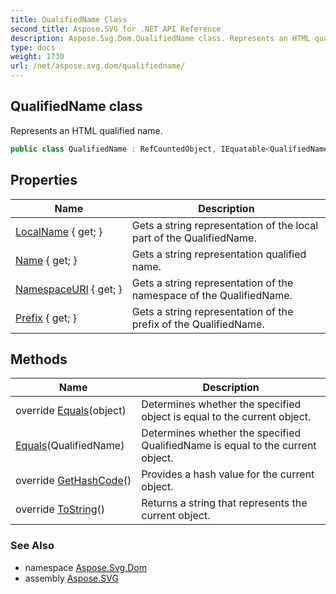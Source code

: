```yaml
---
title: QualifiedName Class
second_title: Aspose.SVG for .NET API Reference
description: Aspose.Svg.Dom.QualifiedName class. Represents an HTML qualified name
type: docs
weight: 1730
url: /net/aspose.svg.dom/qualifiedname/
---
```

## QualifiedName class

Represents an HTML qualified name.

```csharp
public class QualifiedName : RefCountedObject, IEquatable<QualifiedName>
```

## Properties

| Name | Description |
| --- | --- |
| [LocalName](../../aspose.svg.dom/qualifiedname/localname/) { get; } | Gets a string representation of the local part of the QualifiedName. |
| [Name](../../aspose.svg.dom/qualifiedname/name/) { get; } | Gets a string representation qualified name. |
| [NamespaceURI](../../aspose.svg.dom/qualifiedname/namespaceuri/) { get; } | Gets a string representation of the namespace of the QualifiedName. |
| [Prefix](../../aspose.svg.dom/qualifiedname/prefix/) { get; } | Gets a string representation of the prefix of the QualifiedName. |

## Methods

| Name | Description |
| --- | --- |
| override [Equals](../../aspose.svg.dom/qualifiedname/equals/#equals_1)(object) | Determines whether the specified object is equal to the current object. |
| [Equals](../../aspose.svg.dom/qualifiedname/equals/#equals)(QualifiedName) | Determines whether the specified QualifiedName is equal to the current object. |
| override [GetHashCode](../../aspose.svg.dom/qualifiedname/gethashcode/)() | Provides a hash value for the current object. |
| override [ToString](../../aspose.svg.dom/qualifiedname/tostring/)() | Returns a string that represents the current object. |

### See Also

* namespace [Aspose.Svg.Dom](../../aspose.svg.dom/)
* assembly [Aspose.SVG](../../)
